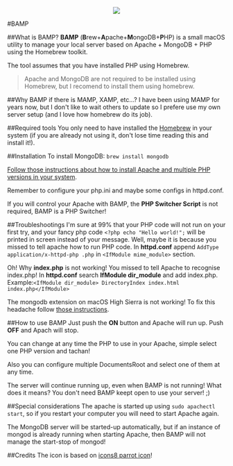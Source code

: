 <p align="center">
  <img src="https://github.com/xEsk/BAMP/raw/master/BAMP/Resources/Assets.xcassets/AppIcon.appiconset/fondo_128.png"/>
</p>

#BAMP

##What is BAMP?
**BAMP** (**B**rew+**A**pache+**M**ongoDB+**P**HP) is a small macOS utility to manage your local server based on Apache + MongoDB + PHP using the Homebrew toolkit.

The tool assumes that you have installed PHP using Homebrew. 

> Apache and MongoDB are not required to be installed using Homebrew, but I recomend to install them using homebrew.
 
##Why BAMP if there is MAMP, XAMP, etc...?
I have been using MAMP for years now, but I don't like to wait others to update so I prefere use my own server setup (and I love how homebrew do its job).

##Required tools
You only need to have installed the [Homebrew](https://brew.sh/) in your system (if you are already not using it, don't lose time reading this and install it!).

##Installation
To install MongoDB: ``brew install mongodb``

[Follow those instructions about how to install Apache and multiple PHP versions in your system](https://getgrav.org/blog/macos-sierra-apache-multiple-php-versions). 

Remember to configure your php.ini and maybe some configs in httpd.conf.

If you will control your Apache with BAMP, the **PHP Switcher Script** is not required, BAMP is a PHP Switcher!

##Troubleshootings
I'm sure at 99% that your PHP code will not run on your first try, and your fancy php code ``<?php echo "Hello world!";`` will be printed in screen instead of your message. Well, maybe it is because you missed to tell apache how to run PHP code. In **httpd.conf** append ``AddType application/x-httpd-php .php`` in ``<IfModule mime_module>`` section.

Oh! Why **index.php** is not working! You missed to tell Apache to recognise index.php! In **httpd.conf** search **IfModule dir_module** and add index.php.
Example:``<IfModule dir_module> DirectoryIndex index.html index.php</IfModule>``

The mongodb extension on macOS High Sierra is not working! To fix this headache follow [those instructions](https://github.com/Homebrew/homebrew-core/issues/21475#issuecomment-352155715).

##How to use BAMP
Just push the **ON** button and Apache will run up. Push **OFF** and Apach will stop.

You can change at any time the PHP to use in your Apache, simple select one PHP version and tachan!

Also you can configure multiple DocumentsRoot and select one of them at any time.

The server will continue running up, even when BAMP is not running! What does it means? You don't need BAMP keept open to use your server! ;)

##Special considerations
The apache is started up using ``sudo apachectl start``, so if you restart your computer you will need to start Apache again.

The MongoDB server will be started-up automatically, but if an instance of mongod is already running when starting Apache, then BAMP will not manage the start-stop of mongod! 

##Credits
The icon is based on [icons8 parrot icon](https://icons8.com/icon/36840/parrot)!
